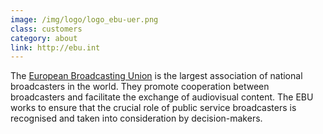 ```yaml
---
image: /img/logo/logo_ebu-uer.png
class: customers
category: about
link: http://ebu.int
---
```


The [European Broadcasting Union](http://www.ebu.ch/) is the largest association of national broadcasters in the world. They promote cooperation between broadcasters and facilitate the exchange of audiovisual content. The EBU works to ensure that  the crucial role of public service broadcasters is recognised and taken into consideration by decision-makers.